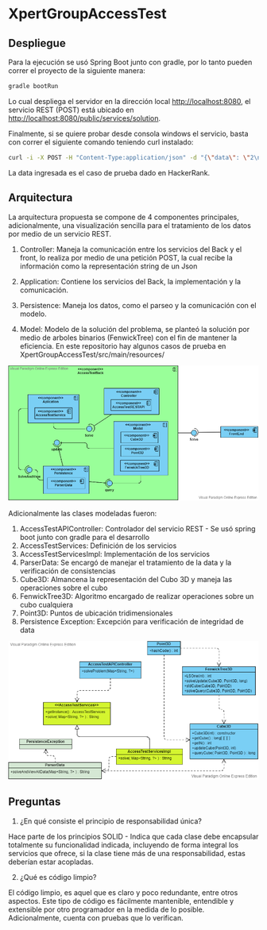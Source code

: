 # XpertGroupAccessTest

## Despliegue

Para la ejecución se usó Spring Boot junto con gradle, por lo tanto pueden correr el proyecto de la siguiente manera:

```bash
gradle bootRun
```

Lo cual despliega el servidor en la dirección local [http://localhost:8080](http://localhost:8080), el servicio REST (POST) está ubicado en [http://localhost:8080/public/services/solution](http://localhost:8080/public/services/solution).

Finalmente, si se quiere probar desde consola windows el servicio, basta con correr el siguiente comando teniendo curl instalado:

```bash
curl -i -X POST -H "Content-Type:application/json" -d "{\"data\": \"2\n4 5\nUPDATE 2 2 2 4\nQUERY 1 1 1 3 3 3\nUPDATE 1 1 1 23\nQUERY 2 2 2 4 4 4\nQUERY 1 1 1 3 3 3\n2 4\nUPDATE 2 2 2 1\nQUERY 1 1 1 1 1 1\nQUERY 1 1 1 2 2 2\nQUERY 2 2 2 2 2 2\n\" }" http://localhost:8080/public/services/solution
```

La data ingresada es el caso de prueba dado en HackerRank.

## Arquitectura

La arquitectura propuesta se compone de 4 componentes principales, adicionalmente, una visualización sencilla para el tratamiento de los datos por medio de un servicio REST.

1. Controller: Maneja la comunicación entre los servicios del Back y el front, lo realiza por medio de una petición POST, la cual recibe la información como la representación string de un Json

2. Application: Contiene los servicios del Back, la implementación y la comunicación.

3. Persistence: Maneja los datos, como el parseo y la comunicación con el modelo.

4. Model: Modelo de la solución del problema, se planteó la solución por medio de arboles binarios (FenwickTree) con el fin de mantener la eficiencia. En este repositorio hay algunos casos de prueba en XpertGroupAccessTest/src/main/resources/

![](/img/basicArquitecture.png)

Adicionalmente las clases modeladas fueron:

1. AccessTestAPIController: Controlador del servicio REST - Se usó spring boot junto con gradle para el desarrollo
2. AccessTestServices: Definición de los servicios
3. AccessTestServicesImpl: Implementación de los servicios
4. ParserData: Se encargó de manejar el tratamiento de la data y la verificación de consistencias
5. Cube3D: Almancena la representación del Cubo 3D y maneja las operaciones sobre el cubo
6. FenwickTree3D: Algoritmo encargado de realizar operaciones sobre un cubo cualquiera
7. Point3D: Puntos de ubicación tridimensionales
8. Persistence Exception: Excepción para verificación de integridad de data

![](/img/ClassDiagram.png)

## Preguntas

1. ¿En qué consiste el principio de responsabilidad única?

Hace parte de los principios SOLID - Indica que cada clase debe encapsular totalmente su funcionalidad indicada, incluyendo de forma integral los servicios que ofrece, si la clase tiene más de una responsabilidad, estas deberían estar acopladas.

2. ¿Qué es código limpio?

El código limpio, es aquel que es claro y poco redundante, entre otros aspectos. Este tipo de código es fácilmente mantenible, entendible y extensible por otro programador en la medida de lo posible. Adicionalmente, cuenta con pruebas que lo verifican.
